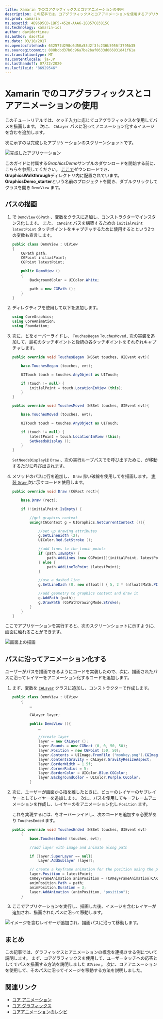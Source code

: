 ```yaml
---
title: Xamarin でのコアグラフィックスとコアアニメーションの使用
description: この記事では、コアグラフィックスとコアアニメーションを使用するアプリケーションを作成する手順について説明します。 この例では、ユーザータッチに応答して画面上に描画する方法について説明します。また、画像をアニメーション化してパスに沿って移動する方法も示します。
ms.prod: xamarin
ms.assetid: 4B96D5CD-1BF5-4520-AAA6-2B857C83815C
ms.technology: xamarin-ios
author: davidortinau
ms.author: daortin
ms.date: 03/18/2017
ms.openlocfilehash: 632577d290c6d50a53d2f3fc236b5956f3795b35
ms.sourcegitcommit: 008bcbd37b6c96a7be2baf0633d066931d41f61a
ms.translationtype: MT
ms.contentlocale: ja-JP
ms.lasthandoff: 07/22/2020
ms.locfileid: "86929546"
---
```

# <a name="using-core-graphics-and-core-animation-in-xamarinios"></a>Xamarin でのコアグラフィックスとコアアニメーションの使用

このチュートリアルでは、タッチ入力に応じてコアグラフィックスを使用してパスを描画します。 次に、 `CALayer` パスに沿ってアニメーション化するイメージを含むを追加します。

次に示すのは完成したアプリケーションのスクリーンショットです。

![完成したアプリケーション](graphics-animation-walkthrough-images/00-final-app.png)

このガイドに付属する*GraphicsDemo*サンプルのダウンロードを開始する前に、こちらを参照してください。 [ここで](https://docs.microsoft.com/samples/xamarin/ios-samples/graphicsandanimation)ダウンロードでき、 **GraphicsWalkthrough**ディレクトリ内に配置されています。 **GraphicsDemo_starter**という名前のプロジェクトを開き、ダブルクリックしてクラスを開き `DemoView` ます。

## <a name="drawing-a-path"></a>パスの描画

1. で `DemoView` `CGPath` 、変数をクラスに追加し、コンストラクターでインスタンス化します。 また、 `CGPoint` パスを構築するための `initialPoint` `latestPoint` タッチポイントをキャプチャするために使用するとという2つの変数も宣言します。

    ```csharp
    public class DemoView : UIView
    {
        CGPath path;
        CGPoint initialPoint;
        CGPoint latestPoint;

        public DemoView ()
        {
            BackgroundColor = UIColor.White;

            path = new CGPath ();
        }
    }
    ```

2. ディレクティブを使用して以下を追加します。

    ```csharp
    using CoreGraphics;
    using CoreAnimation;
    using Foundation;
    ```

3. 次に、とをオーバーライドし、 `TouchesBegan` `TouchesMoved,` 次の実装を追加して、最初のタッチポイントと後続の各タッチポイントをそれぞれキャプチャします。

    ```csharp
    public override void TouchesBegan (NSSet touches, UIEvent evt){

        base.TouchesBegan (touches, evt);

        UITouch touch = touches.AnyObject as UITouch;

        if (touch != null) {
            initialPoint = touch.LocationInView (this);
        }
    }

    public override void TouchesMoved (NSSet touches, UIEvent evt){

        base.TouchesMoved (touches, evt);

        UITouch touch = touches.AnyObject as UITouch;

        if (touch != null) {
            latestPoint = touch.LocationInView (this);
            SetNeedsDisplay ();
        }
    }
    ```

    `SetNeedsDisplay`は `Draw` 、次の実行ループパスでを呼び出すために、が移動するたびに呼び出されます。

4. メソッドのパスに行を追加し、 `Draw` 赤い破線を使用してを描画します。 [実装 `Draw` ](~/ios/platform/graphics-animation-ios/core-graphics.md)次に示すコードを使用します。

    ```csharp
    public override void Draw (CGRect rect){

        base.Draw (rect);

        if (!initialPoint.IsEmpty) {

            //get graphics context
            using(CGContext g = UIGraphics.GetCurrentContext ()){

                //set up drawing attributes
                g.SetLineWidth (2);
                UIColor.Red.SetStroke ();

                //add lines to the touch points
                if (path.IsEmpty) {
                    path.AddLines (new CGPoint[]{initialPoint, latestPoint});
                } else {
                    path.AddLineToPoint (latestPoint);
                }

                //use a dashed line
                g.SetLineDash (0, new nfloat[] { 5, 2 * (nfloat)Math.PI });

                //add geometry to graphics context and draw it
                g.AddPath (path);
                g.DrawPath (CGPathDrawingMode.Stroke);
            }
        }
    }
    ```

ここでアプリケーションを実行すると、次のスクリーンショットに示すように、画面に触れることができます。

![画面上の描画](graphics-animation-walkthrough-images/01-path.png)

## <a name="animating-along-a-path"></a>パスに沿ってアニメーション化する

ユーザーがパスを描画できるようにコードを実装したので、次に、描画されたパスに沿ってレイヤーをアニメーション化するコードを追加します。

1. まず、変数を [`CALayer`](~/ios/platform/graphics-animation-ios/core-animation.md) クラスに追加し、コンストラクターで作成します。

    ```csharp
    public class DemoView : UIView
        {
            …

            CALayer layer;

            public DemoView (){
                …

                //create layer
                layer = new CALayer ();
                layer.Bounds = new CGRect (0, 0, 50, 50);
                layer.Position = new CGPoint (50, 50);
                layer.Contents = UIImage.FromFile ("monkey.png").CGImage;
                layer.ContentsGravity = CALayer.GravityResizeAspect;
                layer.BorderWidth = 1.5f;
                layer.CornerRadius = 5;
                layer.BorderColor = UIColor.Blue.CGColor;
                layer.BackgroundColor = UIColor.Purple.CGColor;
            }
    ```

2. 次に、ユーザーが画面から指を離したときに、ビューのレイヤーのサブレイヤーとしてレイヤーを追加します。 次に、パスを使用してキーフレームアニメーションを作成し、レイヤーのをアニメーション化し `Position` ます。

    これを実現するには、をオーバーライドし、次のコードを追加する必要があり `TouchesEnded` ます。

    ```csharp
    public override void TouchesEnded (NSSet touches, UIEvent evt)
        {
            base.TouchesEnded (touches, evt);

            //add layer with image and animate along path

            if (layer.SuperLayer == null)
                Layer.AddSublayer (layer);

            // create a keyframe animation for the position using the path
            layer.Position = latestPoint;
            CAKeyFrameAnimation animPosition = (CAKeyFrameAnimation)CAKeyFrameAnimation.FromKeyPath ("position");
            animPosition.Path = path;
            animPosition.Duration = 3;
            layer.AddAnimation (animPosition, "position");
        }
    ```

3. ここでアプリケーションを実行し、描画した後、イメージを含むレイヤーが追加され、描画されたパスに沿って移動します。

![イメージを含むレイヤーが追加され、描画パスに沿って移動します。](graphics-animation-walkthrough-images/00-final-app.png)

## <a name="summary"></a>まとめ

この記事では、グラフィックスとアニメーションの概念を連携させる例について説明します。 まず、コアグラフィックスを使用して、ユーザータッチへの応答としてでパスを描画する方法を説明しました `UIView` 。 次に、コアアニメーションを使用して、そのパスに沿ってイメージを移動する方法を説明しました。

## <a name="related-links"></a>関連リンク

- [コア アニメーション](~/ios/platform/graphics-animation-ios/core-animation.md)
- [コア グラフィックス](~/ios/platform/graphics-animation-ios/core-graphics.md)
- [コアアニメーションのレシピ](https://github.com/xamarin/recipes/tree/master/Recipes/ios/animation/coreanimation)
